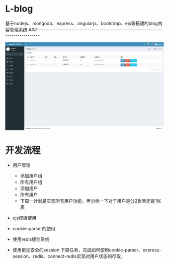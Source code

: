# L-blog
基于nodejs、mongodb、express、angularjs、bootstrap、ejs等搭建的blog内容管理系统
###-------------------------------------------------------------------------------

![image](https://github.com/lovelife10000/L-blog/raw/master/public/upload/images/example.png)

# 开发流程

- 用户管理
    - 添加用户组
    - 所有用户组
    - 添加用户
    - 所有用户
    - 下周一计划是实现所有用户功能，再分析一下对于用户是分2张表还是1张表

- ejs模版使用
- cookie-parser的使用
- 使用redis缓存系统
- 使用更加安全的session
下周任务，完成如何使用cookie-parser、express-session、redis、connect-redis实现对用户状态的存取。
